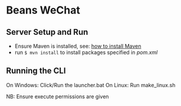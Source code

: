 # Beans WeChat

## Server Setup and Run

- Ensure Maven is installed, see: [how to install Maven](https://maven.apache.org/install.html)
- run `$ mvn install` to install packages specified in _pom.xml_


## Running the CLI
On Windows: Click/Run the launcher.bat
On Linux: Run make_linux.sh

NB: Ensure execute permissions are given
 